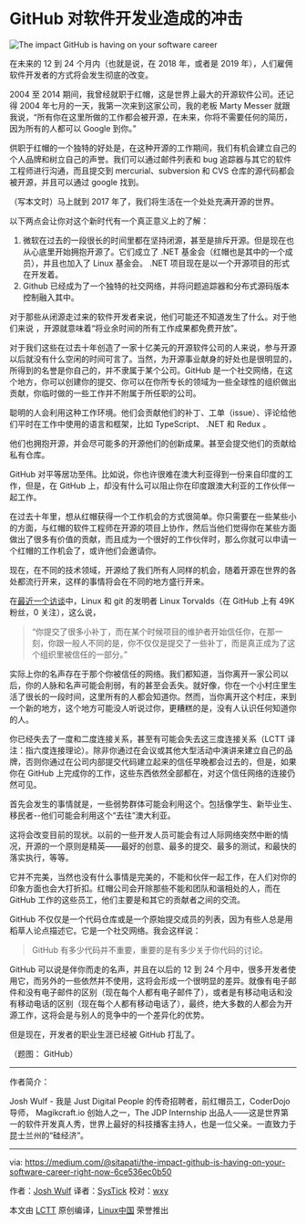 GitHub 对软件开发业造成的冲击
============================================================

![The impact GitHub is having on your software career](https://opensource.com/sites/default/files/styles/image-full-size/public/images/life/github-universe.jpg?itok=HCU81VX8 "The impact GitHub is having on your software career") 

在未来的 12 到 24 个月内（也就是说，在 2018 年，或者是 2019 年），人们雇佣软件开发者的方式将会发生彻底的改变。

2004 至 2014 期间，我曾经就职于红帽，这是世界上最大的开源软件公司。还记得 2004 年七月的一天，我第一次来到这家公司，我的老板 Marty Messer 就跟我说，“所有你在这里所做的工作都会被开源，在未来，你将不需要任何的简历，因为所有的人都可以 Google 到你。”

供职于红帽的一个独特的好处是，在这种开源的工作期间，我们有机会建立自己的个人品牌和树立自己的声誉。我们可以通过邮件列表和 bug 追踪器与其它的软件工程师进行沟通，而且提交到  mercurial、subversion 和 CVS 仓库的源代码都会被开源，并且可以通过 google 找到。

（写本文时）马上就到 2017 年了，我们将生活在一个处处充满开源的世界。

以下两点会让你对这个新时代有一个真正意义上的了解：

1. 微软在过去的一段很长的时间里都在坚持闭源，甚至是排斥开源。但是现在也从心底里开始拥抱开源了。它们成立了 .NET 基金会（红帽也是其中的一个成员），并且也加入了 Linux 基金会。 .NET 项目现在是以一个开源项目的形式在开发着。
2. Github 已经成为了一个独特的社交网络，并将问题追踪器和分布式源码版本控制融入其中。

对于那些从闭源走过来的软件开发者来说，他们可能还不知道发生了什么。对于他们来说 ，开源就意味着“将业余时间的所有工作成果都免费开放”。

对于我们这些在过去十年创造了一家十亿美元的开源软件公司的人来说，参与开源以后就没有什么空闲的时间可言了。当然，为开源事业献身的好处也是很明显的，所得到的名誉是你自己的，并不隶属于某个公司。GitHub 是一个社交网络，在这个地方，你可以创建你的提交、你可以在你所专长的领域为一些全球性的组织做出贡献，你临时做的一些工作并不附属于所任职的公司。

聪明的人会利用这种工作环境。他们会贡献他们的补丁、工单（issue）、评论给他们平时在工作中使用的语言和框架，比如 TypeScript、 .NET 和 Redux 。

他们也拥抱开源，并会尽可能多的开源他们的创新成果。甚至会提交他们的贡献给私有仓库。

GitHub 对平等居功至伟。比如说，你也许很难在澳大利亚得到一份来自印度的工作，但是，在 GitHub 上，却没有什么可以阻止你在印度跟澳大利亚的工作伙伴一起工作。

在过去十年里，想从红帽获得一个工作机会的方式很简单。你只需要在一些某些小的方面，与红帽的软件工程师在开源的项目上协作，然后当他们觉得你在某些方面做出了很多有价值的贡献，而且成为一个很好的工作伙伴时，那么你就可以申请一个红帽的工作机会了，或许他们会邀请你。

现在，在不同的技术领域，开源给了我们所有人同样的机会，随着开源在世界的各处都流行开来，这样的事情将会在不同的地方盛行开来。

在[最近一个访谈][3]中，Linux 和 git 的发明者 Linux Torvalds（在 GitHub 上有 49K 粉丝，0 关注），这么说，

> “你提交了很多小补丁，而在某个时候项目的维护者开始信任你，在那一刻，你跟一般人不同的是，你不仅仅是提交了一些补丁，而是真正成为了这个组织里被信任的一部分。”

实际上你的名声存在于那个你被信任的网络。我们都知道，当你离开一家公司以后，你的人脉和名声可能会削弱，有的甚至会丢失。就好像，你在一个小村庄里生活了很长的一段时间，这里所有的人都会知道你。然而，当你离开这个村庄，来到一个新的地方，这个地方可能没人听说过你，更糟糕的是，没有人认识任何知道你的人。

你已经失去了一度和二度连接关系，甚至有可能会失去这三度连接关系（LCTT 译注：指六度连接理论）。除非你通过在会议或其他大型活动中演讲来建立自己的品牌，否则你通过在公司内部提交代码建立起来的信任早晚都会过去的，但是，如果你在 GitHub 上完成你的工作，这些东西依然全部都在，对这个信任网络的连接仍然可见。

首先会发生的事情就是，一些弱势群体可能会利用这个。包括像学生、新毕业生、移民者--他们可能会利用这个“去往”澳大利亚。

这将会改变目前的现状。以前的一些开发人员可能会有过人际网络突然中断的情况，开源的一个原则是精英——最好的创意、最多的提交、最多的测试，和最快的落实执行，等等。

它并不完美，当然也没有什么事情是完美的，不能和伙伴一起工作，在人们对你的印象方面也会大打折扣。红帽公司会开除那些不能和团队和谐相处的人，而在 GitHub 工作的这些员工，他们主要是和其它的贡献者之间的交流。

GitHub 不仅仅是一个代码仓库或是一个原始提交成员的列表，因为有些人总是用稻草人论点描述它。它是一个社交网络。我会这样说：

> GitHub 有多少代码并不重要，重要的是有多少关于你代码的讨论。

GitHub 可以说是伴你而走的名声，并且在以后的 12 到 24 个月中，很多开发者使用它，而另外的一些依然并不使用，这将会形成一个很明显的差异。就像有电子邮件和没有电子邮件的区别（现在每个人都有电子邮件了），或者是有移动电话和没有移动电话的区别（现在每个人都有移动电话了），最终，绝大多数的人都会为开源工作，这将会是与别人的竞争中的一个差异化的优势。

但是现在，开发者的职业生涯已经被 GitHub 打乱了。

（题图： GitHub）


--------------------------------------------------------------------------------

作者简介：

Josh Wulf - 我是 Just Digital People 的传奇招聘者，前红帽员工，CoderDojo 导师， Magikcraft.io 创始人之一，The JDP Internship 出品人——这是世界第一的软件开发真人秀，世界上最好的科技播客主持人，也是一位父亲。一直致力于昆士兰州的“硅经济”。

-----------------------

via: https://medium.com/@sitapati/the-impact-github-is-having-on-your-software-career-right-now-6ce536ec0b50

作者：[Josh Wulf][a]
译者：[SysTick](https://github.com/SysTick)
校对：[wxy](https://github.com/wxy)

本文由 [LCTT](https://github.com/LCTT/TranslateProject) 原创编译，[Linux中国](https://linux.cn/) 荣誉推出

[a]:https://opensource.com/users/sitapati
[1]:https://medium.com/@sitapati/the-impact-github-is-having-on-your-software-career-right-now-6ce536ec0b50#.dl79wpyww
[2]:https://opensource.com/article/17/3/impact-github-software-career?rate=2gi7BrUHIADt4TWXO2noerSjzw18mLVZx56jwnExHqk
[3]:http://www.theregister.co.uk/2017/02/15/think_different_shut_up_and_work_harder_says_linus_torvalds/
[4]:https://opensource.com/user/118851/feed
[5]:https://opensource.com/article/17/3/impact-github-software-career#comments
[6]:https://opensource.com/users/sitapati

